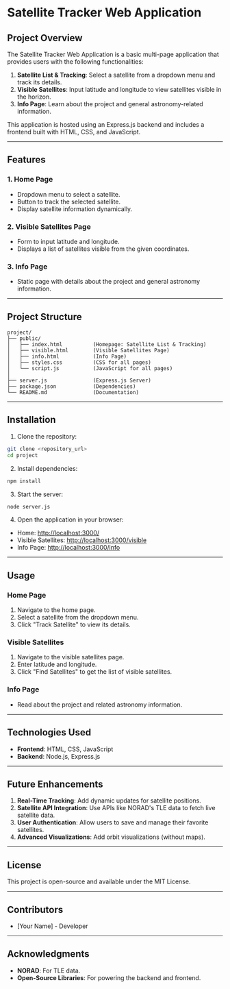 # Satellite Tracker Web Application

## Project Overview

The Satellite Tracker Web Application is a basic multi-page application that provides users with the following functionalities:

1. **Satellite List & Tracking**: Select a satellite from a dropdown menu and track its details.
2. **Visible Satellites**: Input latitude and longitude to view satellites visible in the horizon.
3. **Info Page**: Learn about the project and general astronomy-related information.

This application is hosted using an Express.js backend and includes a frontend built with HTML, CSS, and JavaScript.

---

## Features

### 1. **Home Page**

- Dropdown menu to select a satellite.
- Button to track the selected satellite.
- Display satellite information dynamically.

### 2. **Visible Satellites Page**

- Form to input latitude and longitude.
- Displays a list of satellites visible from the given coordinates.

### 3. **Info Page**

- Static page with details about the project and general astronomy information.

---

## Project Structure

```
project/
├── public/
│   ├── index.html          (Homepage: Satellite List & Tracking)
│   ├── visible.html        (Visible Satellites Page)
│   ├── info.html           (Info Page)
│   ├── styles.css          (CSS for all pages)
│   └── script.js           (JavaScript for all pages)
│
├── server.js               (Express.js Server)
├── package.json            (Dependencies)
└── README.md               (Documentation)
```

---

## Installation

1. Clone the repository:

```bash
git clone <repository_url>
cd project
```

2. Install dependencies:

```bash
npm install
```

3. Start the server:

```bash
node server.js
```

4. Open the application in your browser:

- Home: [http://localhost:3000/](http://localhost:3000/)
- Visible Satellites: [http://localhost:3000/visible](http://localhost:3000/visible)
- Info Page: [http://localhost:3000/info](http://localhost:3000/info)

---

## Usage

### Home Page

1. Navigate to the home page.
2. Select a satellite from the dropdown menu.
3. Click "Track Satellite" to view its details.

### Visible Satellites

1. Navigate to the visible satellites page.
2. Enter latitude and longitude.
3. Click "Find Satellites" to get the list of visible satellites.

### Info Page

- Read about the project and related astronomy information.

---

## Technologies Used

- **Frontend**: HTML, CSS, JavaScript
- **Backend**: Node.js, Express.js

---

## Future Enhancements

1. **Real-Time Tracking**: Add dynamic updates for satellite positions.
2. **Satellite API Integration**: Use APIs like NORAD's TLE data to fetch live satellite data.
3. **User Authentication**: Allow users to save and manage their favorite satellites.
4. **Advanced Visualizations**: Add orbit visualizations (without maps).

---

## License

This project is open-source and available under the MIT License.

---

## Contributors

- [Your Name] - Developer

---

## Acknowledgments

- **NORAD**: For TLE data.
- **Open-Source Libraries**: For powering the backend and frontend.

